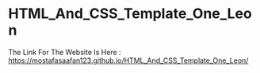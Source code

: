 # HTML_And_CSS_Template_One_Leon

The Link For The Website Is Here :
      https://mostafasaafan123.github.io/HTML_And_CSS_Template_One_Leon/
